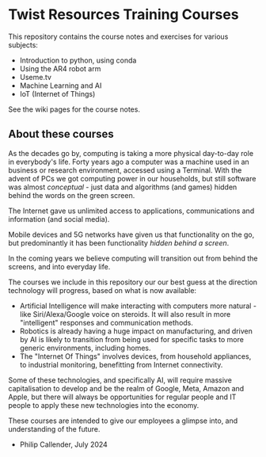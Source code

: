 # Twist Resources Training Courses

This repository contains the course notes and exercises for various subjects:

- Introduction to python, using conda
- Using the AR4 robot arm
- Useme.tv
- Machine Learning and AI
- IoT (Internet of Things)

See the wiki pages for the course notes.

## About these courses

As the decades go by, computing is taking a more physical day-to-day role in everybody's life. Forty years ago a computer was a machine used in an business or research environment, accessed using a Terminal.
With the advent of PCs we got computing power in our households, but still software was almost _conceptual_ - just data and algorithms (and games) hidden behind the words on the green screen.

The Internet gave us unlimited access to applications, communications and information (and social media).

Mobile devices and 5G networks have given us that functionality on the go, but predominantly it has been functionality _hidden behind a screen_.

In the coming years we believe computing will transition out from behind the screens, and into everyday life.

The courses we include in this repository our our best guess at the direction technology will progress, based on what is now available:

- Artificial Intelligence will make interacting with computers more natural - like Siri/Alexa/Google voice on steroids. It will also result in more "intelligent" responses and communication methods.
- Robotics is already having a huge impact on manufacturing, and driven by AI is likely to transition from being used for specific tasks to more generic environments, including homes.
- The "Internet Of Things" involves devices, from household appliances, to industrial monitoring, benefitting from Internet connectivity.

Some of these technologies, and specifically AI, will require massive capitalisation to develop and be the realm of Google, Meta, Amazon and Apple, but there will always be opportunities for regular people and IT people to apply these new technologies into the economy.

These courses are intended to give our employees a glimpse into, and understanding of the future.

- Philip Callender, July 2024

